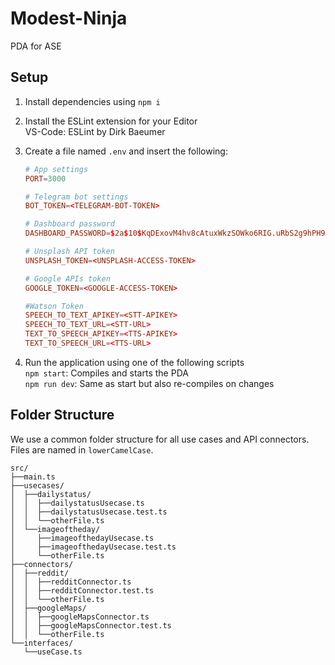 # Modest-Ninja
PDA for ASE

## Setup
1.  Install dependencies using `npm i`

2.  Install the ESLint extension for your Editor  
    VS-Code: ESLint by Dirk Baeumer  

3.  Create a file named `.env` and insert the following:  
    ```conf
    # App settings
    PORT=3000

    # Telegram bot settings
    BOT_TOKEN=<TELEGRAM-BOT-TOKEN>

    # Dashboard password
    DASHBOARD_PASSWORD=$2a$10$KqDExovM4hv8cAtuxWkzSOWko6RIG.uRbS2g9hPH9UqYOxNDWsV/6
    
    # Unsplash API token
    UNSPLASH_TOKEN=<UNSPLASH-ACCESS-TOKEN>
    
    # Google APIs token
    GOOGLE_TOKEN=<GOOGLE-ACCESS-TOKEN>
    
    #Watson Token 
    SPEECH_TO_TEXT_APIKEY=<STT-APIKEY>
    SPEECH_TO_TEXT_URL=<STT-URL>
    TEXT_TO_SPEECH_APIKEY=<TTS-APIKEY>
    TEXT_TO_SPEECH_URL=<TTS-URL>
    ```
    
    
4.  Run the application using one of the following scripts  
    `npm start`: Compiles and starts the PDA  
    `npm run dev`: Same as start but also re-compiles on changes


## Folder Structure

We use a common folder structure for all use cases and API connectors. Files are named in `lowerCamelCase`.

```
src/
├──main.ts
├──usecases/
│  ├──dailystatus/
│  │  ├──dailystatusUsecase.ts
│  │  ├──dailystatusUsecase.test.ts
│  │  └──otherFile.ts
│  └──imageoftheday/
│     ├──imageofthedayUsecase.ts
│     ├──imageofthedayUsecase.test.ts
│     └──otherFile.ts
├──connectors/
│  ├──reddit/
│  │  ├──redditConnector.ts
│  │  ├──redditConnector.test.ts
│  │  └──otherFile.ts
│  ├──googleMaps/
│  │  ├──googleMapsConnector.ts
│  │  ├──googleMapsConnector.test.ts
│  │  └──otherFile.ts
└──interfaces/
   └──useCase.ts
```
